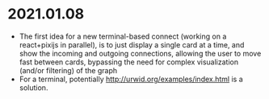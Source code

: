 # 2021.01.08

  * The first idea for a new terminal-based connect (working on a react+pixijs in parallel), is to just display a single card at a time, and show the incoming and outgoing connections, allowing the user to move fast between cards, bypassing the need for complex visualization (and/or filtering) of the graph
  * For a terminal, potentially http://urwid.org/examples/index.html is a solution.